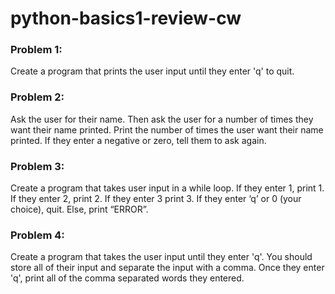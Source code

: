 # python-basics1-review-cw

### Problem 1:
Create a program that prints the user input until they enter 'q' to quit.

### Problem 2:
Ask the user for their name. Then ask the user for a number of times they want their name printed. Print the number of times the user want their name printed. If they enter a negative or zero, tell them to ask again.

### Problem 3:
Create a program that takes user input in a while loop. If they enter 1, print 1. If they enter 2, print 2. If they enter 3 print 3. If they enter ‘q’ or 0 (your choice), quit. Else, print “ERROR”.

### Problem 4:
Create a program that takes the user input until they enter 'q'. You should store all of their input and separate the input with a comma. Once they enter 'q', print all of the comma separated words they entered.
